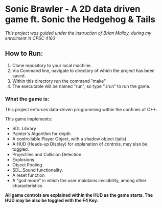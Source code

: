 # Sonic Brawler - A 2D data driven game ft. Sonic the Hedgehog & Tails 


*This project was guided under the instruction of Brian Malloy, during my enrollment in CPSC 4160*


## How to Run:

1. Clone repository to your local machine.
2. Via Command line, navigate to directory of which the project has been saved.
3. Within this directory run the command "make"
4. The executable will be named "run", so type "./run" to run the game.

### What the game is:

This project enforces data-driven programming within the confines of C++. 

This game implements:
* SDL Library
* Painter's Algorithm for depth
* A controllable Player Object, with a shadow object (tails)
* A HUD (Heads-up Display) for explanation of controls, may also be toggled.
* Projectiles and Collision Detection
* Explosions
* Object Pooling
* SDL_Sound functionality.
* A reset function
* A "god mode" in which the user maintains invicibility, among other characteristics.

**All game controls are explained within the HUD as the game starts. The HUD may be also be toggled with the F4 Key.**
